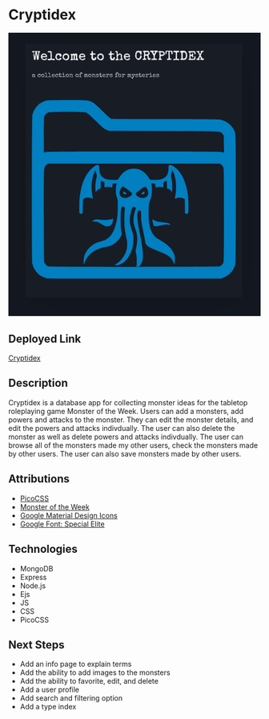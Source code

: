 # Cryptidex

![crytidex logo](public/assets/images/cryptidex-landing.png)

## Deployed Link

[Cryptidex](https://cryptidex-ca0adcd2989f.herokuapp.com/)

## Description

Cryptidex is a database app for collecting monster ideas for the tabletop roleplaying game Monster of the Week. Users can add a monsters, add powers and attacks to the monster. They can edit the monster details, and edit the powers and attacks indivdually. The user can also delete the monster as well as delete powers and attacks indivdually. The user can browse all of the monsters made my other users, check the monsters made by other users. The user can also save monsters made by other users.

## Attributions

- [PicoCSS](https://picocss.com/)
- [Monster of the Week](https://evilhat.com/product/monster-of-the-week/)
- [Google Material Design Icons](https://fonts.google.com/icons)
- [Google Font: Special Elite](https://fonts.google.com/specimen/Special+Elite)

## Technologies

- MongoDB
- Express
- Node.js
- Ejs
- JS
- CSS
- PicoCSS

## Next Steps

- Add an info page to explain terms
- Add the ability to add images to the monsters
- Add the ability to favorite, edit, and delete
- Add a user profile
- Add search and filtering option
- Add a type index
